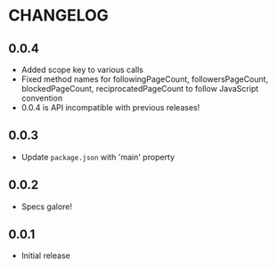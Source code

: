 # CHANGELOG

## 0.0.4 

* Added scope key to various calls
* Fixed method names for followingPageCount, followersPageCount, blockedPageCount, reciprocatedPageCount to follow JavaScript convention
* 0.0.4 is API incompatible with previous releases!

## 0.0.3 

* Update `package.json` with 'main' property

## 0.0.2

* Specs galore!

## 0.0.1

* Initial release